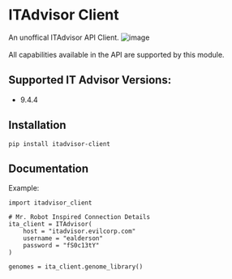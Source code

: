 # ITAdvisor Client
An unoffical ITAdvisor API Client. ![image](https://img.shields.io/badge/pypi-3775A9?style=for-the-badge&logo=pypi&logoColor=white) <br> 
<br>
All capabilities available in the API are supported by this module.

## Supported IT Advisor Versions:
- 9.4.4

## Installation
```
pip install itadvisor-client
```

## Documentation
Example:
```
import itadvisor_client

# Mr. Robot Inspired Connection Details
ita_client = ITAdvisor(
    host = "itadvisor.evilcorp.com"
    username = "ealderson"
    password = "fS0c13tY"
)

genomes = ita_client.genome_library()
```